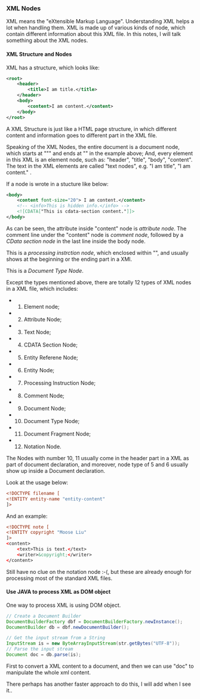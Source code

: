 ### XML Nodes
XML means the "eXtensible Markup Language".  Understanding XML helps a lot when handling them. 
XML is made up of various kinds of node, which contain different information about this XML file. In this notes, I will talk something about the XML nodes. 

#### XML Structure and Nodes
XML has a structure, which looks like:
``` xml
<root>
    <header>
        <title>I am title.</title>
    </header>
    <body>
        <content>I am content.</content>
    </body>
</root>
```
A XML Structure is just like a HTML page structure, in which different content and information goes to different part in the XML file.

Speaking of the XML Nodes, the entire document is a document node, which starts at "<root>"" and ends at "</root>" in the example above;
And, every element in this XML is an element node, such as: "header", "title", "body", "content".
The text in the XML elements are called "text nodes", e.g. "I am title", "I am content." .

If a node is wrote in a stucture like below:
````xml
<body>
    <content font-size="20"> I am content.</content>
    <!-- <info>This is hidden info.</info> -->
    <![CDATA["This is cdata-section content."]]>
</body>
````
As can be seen, the attribute inside "content" node is *attribute node*. The comment line under the "content" node is *comment node*, followed by a *CData section node* in the last line inside the body node.

 <?xml-stylesheet type="text/xsl" href="style.xsl"?>
This is a *processing instrction node*, which enclosed within "<?" and "?>", and usually shows at the beginning or the ending part in a XMl.

 <!DOCTYPE HTML>
This is a *Document Type Node*.

Except the types mentioned above, there are totally 12 types of XML nodes in a XML file, which includes: 
 - 1. Element node; 
 - 2. Attribute Node;
 - 3. Text Node;
 - 4. CDATA Section Node;
 - 5. Entity Referene Node;
 - 6. Entity Node;
 - 7. Processing Instruction Node;
 - 8. Comment Node;
 - 9. Document Node;
 - 10. Document Type Node; 
 - 11. Document Fragment Node;
 - 12. Notation Node.

The Nodes with number 10, 11 usually come in the header part in a XML as part of document declaration, and moreover, node type of 5 and 6 usually show up inside a Document declaration.

Look at the usage below:
```xml
<!DOCTYPE filename [
<!ENTITY entity-name "entity-content"
]>
```
And an example:
```xml
<!DOCTYPE note [
<!ENTITY copyright "Moose Liu"
]>
<content>
    <text>This is text.</text>
    <writer>&copyright;</writer>
</content>
```
Still have no clue on the notation node :-(, but these are already enough for processing most of the standard XML files.

#### Use JAVA to process XML as DOM object
One way to process XML is using DOM object.

```java
// Create a Document Builder
DocumentBuilderFactory dbf = DocumentBuilderFactory.newInstance();
DocumentBuilder db = dbf.newDocumentBuilder();

// Get the input stream from a String
InputStream is = new ByteArrayInputStream(str.getBytes("UTF-8"));
// Parse the input stream
Document doc = db.parse(is);
```
First to convert a XML content to a document, and then we can use "doc" to manipulate the whole xml content.

There perhaps has another faster approach to do this, I will add when I see it..
